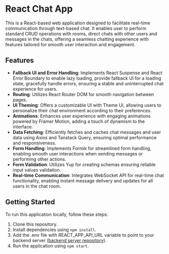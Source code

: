 # React Chat App

This is a React-based web application designed to facilitate real-time communication through text-based chat. It enables user to perform standard CRUD operations with rooms, direct chats with other users and messages in the chats, offering a seamless chatting experience with features tailored for smooth user interaction and engagement.

## Features

- **Fallback UI and Error Handling**: Implements React Suspense and React Error Boundary to enable lazy loading, provide fallback UI for a loading state, gracefully handle errors, ensuring a stable and uninterrupted chat experience for users.
- **Routing**: Utilizes React Router DOM for smooth navigation between pages.
- **UI Theming**: Offers a customizable UI with Theme UI, allowing users to personalize their chat environment according to their preferences.
- **Animations**: Enhances user experience with engaging animations powered by Framer Motion, adding a touch of dynamism to the interface.
- **Data Fetching**: Efficiently fetches and caches chat messages and user data using Axios and Tanstack Query, ensuring optimal performance and responsiveness.
- **Form Handling**: Implements Formik for streamlined form handling, enabling smooth user interactions when sending messages or performing other actions.
- **Form Validation**: Utilizes Yup for creating schemas ensuring reliable input values validation.
- **Real-time Communication**: Integrates WebSocket API for real-time chat functionality, enabling instant message delivery and updates for all users in the chat room.

## Getting Started

To run this application locally, follow these steps:

1. Clone this repository.
2. Install dependencies using `npm install`.
3. Add the .env file with REACT_APP_API_URL variable to point to your backend server ([backend server repository](https://github.com/akozlovska/node_chat/tree/develop)).
4. Run the application using `npm start`.
